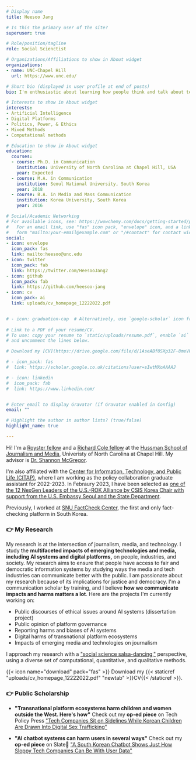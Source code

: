 ```yaml
---
# Display name
title: Heesoo Jang

# Is this the primary user of the site?
superuser: true

# Role/position/tagline
role: Social Scienctist

# Organizations/Affiliations to show in About widget
organizations:
- name: UNC-Chapel Hill
  url: https://www.unc.edu/

# Short bio (displayed in user profile at end of posts)
bio: I'm enthusiastic about learning how people think and talk about technology and which factors influence them to do so. Through my research, I aim to address the multifaceted impacts of AI systems and digital platforms on people and society and their implications for democracy. More specifically, I look into the discourses, framing efforts, and ethical issues of AI technology and digital platforms. 

# Interests to show in About widget
interests:
- Artificial Intelligence
- Digital Platforms
- Politics, Power, & Ethics
- Mixed Methods
- Computational methods

# Education to show in About widget
education:
  courses:
  - course: Ph.D. in Communication
    institution: University of North Carolina at Chapel Hill, USA
    year: Expected
  - course: M.A. in Communication
    institution: Seoul National University, South Korea
    year: 2018
  - course: B.A. in Media and Mass Communication
    institution: Korea University, South Korea
    year: 2016

# Social/Academic Networking
# For available icons, see: https://wowchemy.com/docs/getting-started/page-builder/#icons
#   For an email link, use "fas" icon pack, "envelope" icon, and a link in the
#   form "mailto:your-email@example.com" or "/#contact" for contact widget.
social:
- icon: envelope
  icon_pack: fas
  link: mailto:heesoo@unc.edu
- icon: twitter
  icon_pack: fab
  link: https://twitter.com/HeesooJang2
- icon: github
  icon_pack: fab
  link: https://github.com/heesoo-jang
- icon: cv
  icon_pack: ai
  link: uploads/cv_homepage_12222022.pdf


# - icon: graduation-cap  # Alternatively, use `google-scholar` icon from `ai` icon pack
 
# Link to a PDF of your resume/CV.
# To use: copy your resume to `static/uploads/resume.pdf`, enable `ai` icons in `params.toml`, 
# and uncomment the lines below.

# Download my [CV](https://drive.google.com/file/d/1AseABf8SXp32F-8meVFYr5okzXXGVAyI/view?usp=sharing)

# - icon_pack: fas
#  link: https://scholar.google.co.uk/citations?user=sIwtMXoAAAAJ

# - icon: linkedin
#  icon_pack: fab
#  link: https://www.linkedin.com/


# Enter email to display Gravatar (if Gravatar enabled in Config)
email: ""

# Highlight the author in author lists? (true/false)
highlight_name: true

---
```


Hi! I'm a [Royster fellow](https://gradschool.unc.edu/funding/gradschool/royster/) and a [Richard Cole fellow](https://web.archive.org/web/20191118042438/http://hussman.unc.edu/phd/cost-and-funding) at the [Hussman School of Journalism and Media](http://hussman.unc.edu/), Univeristy of North Carolina at Chapel Hill. My advisor is [Dr. Shannon McGregor](http://www.shannoncmcgregor.com/). 

I'm also affiliated with the [Center for Information, Technology, and Public Life (CITAP)](https://citap.unc.edu/), where I am working as the policy collaboration graduate assistant for 2022-2023. In Febraury 2023, I have been selected as [one of the 12 NexGen Leaders of the U.S.-ROK Alliance by CSIS Korea Chair with support from the U.S. Embassy Seoul and the State Department](https://www.csis.org/programs/korea-chair/projects/30-next-generation-us-rok-alliance). 

Previously, I worked at [SNU FactCheck Center](https://factcheck.snu.ac.kr/home/about), the first and only fact-checking platform in South Korea.

### 👉 My Research
My research is at the intersection of journalism, media, and technology. I study the <b>multifaceted impacts of emerging technologies and media, including AI systems and digital platforms,</b> on people, industries, and society. My research aims to ensure that people have access to fair and democratic information systems by studying ways the media and tech industries can communicate better with the public. I am passionate about my research because of its implications for justice and democracy. I'm a communication scholar by training, and I believe <b>how we communicate impacts and harms matters a lot</b>. Here are the projects I'm currently working on:
- Public discourses of ethical issues around AI systems (dissertation project)
- Public opinion of platform governance
- Reporting harms and biases of AI systems
- Digital harms of transnational platform ecosystems
- Impacts of emerging media and technologies on journalism 

I approach my research with a ["social science salsa-dancing,"](https://www.hup.harvard.edu/catalog.php?isbn=9780674048218) perspective, using a diverse set of computational, quantitative, and qualitative methods. 



{{< icon name="download" pack="fas" >}} Download my {{< staticref "uploads/cv_homepage_12222022.pdf" "newtab" >}}CV{{< /staticref >}}.

### 👉 Public Scholarship

- <b>"Transnational platform ecosystems harm children and women outside the West. Here's how"</b> Check out my <b>op-ed piece</b> on Tech Policy Press ["Tech Companies Sit on Sidelines While Korean Children Are Drawn Into Digital Sex Trafficking"](https://techpolicy.press/tech-companies-sit-on-sidelines-while-korean-children-are-drawn-into-digital-sex-trafficking/) 

- <b>"AI chatbot systems can harm users in several ways"</b> Check out my <b>op-ed piece</b> on Slate🤖 ["A South Korean Chatbot Shows Just How Sloppy Tech Companies Can Be With User Data"](https://slate.com/technology/2021/04/scatterlab-lee-luda-chatbot-kakaotalk-ai-privacy.html)


